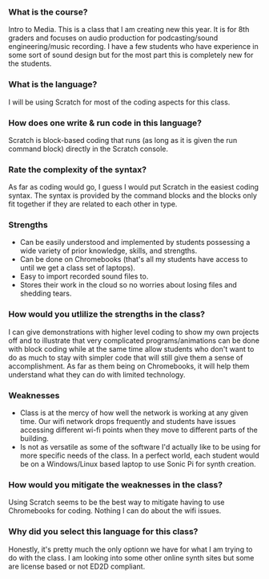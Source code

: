 ### What is the course?

Intro to Media. This is a class that I am creating new this year. It is for 8th graders and focuses on audio production for podcasting/sound engineering/music recording. I have a few students who have experience in some sort of sound design but for the most part this is completely new for the students.

### What is the language?

I will be using Scratch for most of the coding aspects for this class.

### How does one write & run code in this language?

Scratch is block-based coding that runs (as long as it is given the run command block) directly in the Scratch console. 

### Rate the complexity of the syntax?

As far as coding would go, I guess I would put Scratch in the easiest coding syntax. The syntax is provided by the command blocks and the blocks only fit together if they are related to each other in type.

### Strengths

- Can be easily understood and implemented by students possessing a wide variety of prior knowledge, skills, and strengths. 
- Can be done on Chromebooks (that's all my students have access to until we get a class set of laptops).
- Easy to import recorded sound files to.
- Stores their work in the cloud so no worries about losing files and shedding tears.

### How would you utlilize the strengths in the class?

I can give demonstrations with higher level coding to show my own projects off and to illustrate that very complicated programs/animations can be done with block coding while at the same time allow students who don't want to do as much to stay with simpler code that will still give them a sense of accomplishment. As far as them being on Chromebooks, it will help them understand what they can do with limited technology.

### Weaknesses

- Class is at the mercy of how well the network is working at any given time. Our wifi network drops frequently and students have issues accessing different wi-fi points when they move to different parts of the building.
- Is not as versatile as some of the software I'd actually like to be using for more specific needs of the class. In a perfect world, each student would be on a Windows/Linux based laptop to use Sonic Pi for synth creation.

### How would you mitigate the weaknesses in the class?

Using Scratch seems to be the best way to mitigate having to use Chromebooks for coding. Nothing I can do about the wifi issues. 

### Why did you select this language for this class?

Honestly, it's pretty much the only optionn we have for what I am trying to do with the class. I am looking into some other online synth sites but some are license based or not ED2D compliant.
